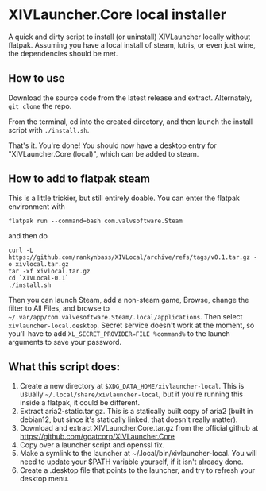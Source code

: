 # XIVLauncher.Core local installer
A quick and dirty script to install (or uninstall) XIVLauncher locally without flatpak. Assuming you have a local install of steam, lutris, or even just wine, the dependencies should be met.

## How to use
Download the source code from the latest release and extract. Alternately, `git clone` the repo.

From the terminal, cd into the created directory, and then launch the install script with `./install.sh`.

That's it. You're done! You should now have a desktop entry for "XIVLauncher.Core (local)", which can be added to steam.

## How to add to flatpak steam
This is a little trickier, but still entirely doable. You can enter the flatpak environment with
```
flatpak run --command=bash com.valvsoftware.Steam
```
and then do
```
curl -L https://github.com/rankynbass/XIVLocal/archive/refs/tags/v0.1.tar.gz -o xivlocal.tar.gz
tar -xf xivlocal.tar.gz
cd `XIVLocal-0.1`
./install.sh
```

Then you can launch Steam, add a non-steam game, Browse, change the filter to All Files, and browse to `~/.var/app/com.valvesoftware.Steam/.local/applications`. Then select `xivlauncher-local.desktop`. Secret service doesn't work at the moment, so you'll have to add `XL_SECRET_PROVIDER=FILE %command%` to the launch arguments to save your password.

## What this script does:

1. Create a new directory at `$XDG_DATA_HOME/xivlauncher-local`. This is usually `~/.local/share/xivlauncher-local`, but if you're running this inside a flatpak, it could be different.
2. Extract aria2-static.tar.gz. This is a statically built copy of aria2 (built in debian12, but since it's statically linked, that doesn't really matter).
3. Download and extract XIVLauncher.Core.tar.gz from the official github at https://github.com/goatcorp/XIVLauncher.Core
4. Copy over a launcher script and openssl fix.
5. Make a symlink to the launcher at ~/.local/bin/xivlauncher-local. You will need to update your $PATH variable yourself, if it isn't already done.
6. Create a .desktop file that points to the launcher, and try to refresh your desktop menu.
